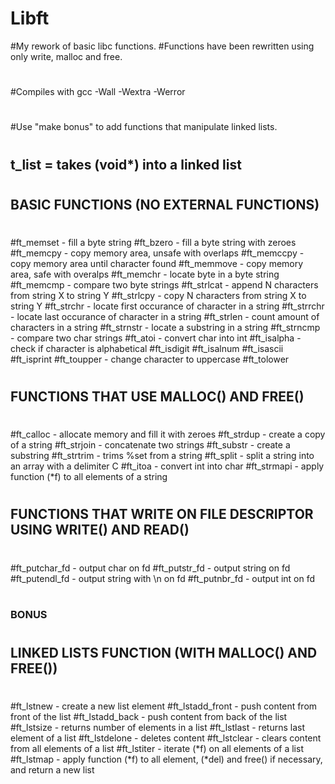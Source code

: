 # Libft
#My rework of basic libc functions. 
#Functions have been rewritten using only write, malloc and free. 
#
#Compiles with gcc -Wall -Wextra -Werror
#
#Use "make bonus" to add functions that manipulate linked lists.
#
##  t_list = takes (void*) into a linked list
#
#
##  BASIC FUNCTIONS (NO EXTERNAL FUNCTIONS)
#
#ft_memset - fill a byte string
#ft_bzero - fill a byte string with zeroes
#ft_memcpy - copy memory area, unsafe with overlaps
#ft_memccpy - copy memory area until character found
#ft_memmove - copy memory area, safe with overalps
#ft_memchr - locate byte in a byte string
#ft_memcmp - compare two byte strings
#ft_strlcat - append N characters from string X to string Y
#ft_strlcpy - copy N characters from string X to string Y
#ft_strchr - locate first occurance of character in a string
#ft_strrchr - locate last occurance of character in a string
#ft_strlen - count amount of characters in a string
#ft_strnstr - locate a substring in a string
#ft_strncmp - compare two char strings
#ft_atoi - convert char into int
#ft_isalpha - check if character is alphabetical
#ft_isdigit
#ft_isalnum
#ft_isascii
#ft_isprint
#ft_toupper - change character to uppercase
#ft_tolower
#
#
##  FUNCTIONS THAT USE MALLOC() AND FREE()
#
#ft_calloc - allocate memory and fill it with zeroes
#ft_strdup - create a copy of a string
#ft_strjoin - concatenate two strings
#ft_substr - create a substring
#ft_strtrim - trims %set from a string
#ft_split - split a string into an array with a delimiter C
#ft_itoa - convert int into char
#ft_strmapi - apply function (*f) to all elements of a string
#
#
##  FUNCTIONS THAT WRITE ON FILE DESCRIPTOR USING WRITE() AND READ()
#
#ft_putchar_fd - output char on fd
#ft_putstr_fd - output string on fd
#ft_putendl_fd - output string with \n on fd
#ft_putnbr_fd - output int on fd
#
###   BONUS
#
#
##  LINKED LISTS FUNCTION (WITH MALLOC() AND FREE())
#
#ft_lstnew - create a new list element
#ft_lstadd_front - push content from front of the list
#ft_lstadd_back - push content from back of the list
#ft_lstsize - returns number of elements in a list
#ft_lstlast - returns last element of a list
#ft_lstdelone - deletes content
#ft_lstclear - clears content from all elements of a list
#ft_lstiter - iterate (*f) on all elements of a list
#ft_lstmap - apply function (*f) to all element, (*del) and free() if necessary, and return a new list
#

